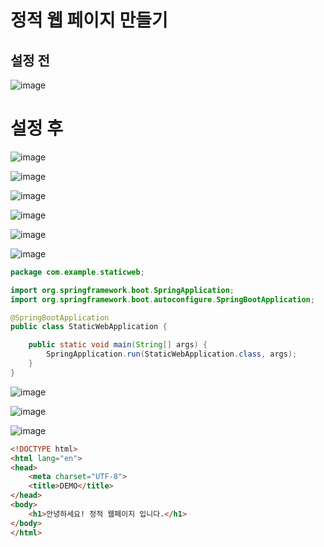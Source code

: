 # 정적 웹 페이지 만들기
## 설정 전
![image](https://user-images.githubusercontent.com/102650331/192220469-6ed14bb8-e339-4412-96d3-5cbad43ace6f.png)

# 설정 후
![image](https://user-images.githubusercontent.com/102650331/192220678-84abe564-63d6-40c2-8215-c90381282c78.png)

![image](https://user-images.githubusercontent.com/102650331/192221234-d512b750-e3dd-4fac-bca6-102307043a82.png)

![image](https://user-images.githubusercontent.com/102650331/192221300-98319211-aa09-4481-ad13-eec22e416eb1.png)

![image](https://user-images.githubusercontent.com/102650331/192221416-bc010f5e-ef19-4ec6-bc2b-92815d528635.png)

![image](https://user-images.githubusercontent.com/102650331/192221477-31927992-a85d-4629-bab7-5b5d123824a7.png)

![image](https://user-images.githubusercontent.com/102650331/192221594-f1e8e8d4-5438-49f8-b710-7204ca9c3263.png)

```java
package com.example.staticweb;

import org.springframework.boot.SpringApplication;
import org.springframework.boot.autoconfigure.SpringBootApplication;

@SpringBootApplication
public class StaticWebApplication {

	public static void main(String[] args) {
		SpringApplication.run(StaticWebApplication.class, args);
	}
}

```

![image](https://user-images.githubusercontent.com/102650331/192222354-f0625a7f-c9b0-44d2-b84e-7f6248d2f987.png)

![image](https://user-images.githubusercontent.com/102650331/192223389-3f96a760-248d-44cd-afae-b39e3239c9d5.png)


![image](https://user-images.githubusercontent.com/102650331/192222494-417b0e7f-2351-4495-92df-10c4002febee.png)

```html
<!DOCTYPE html>
<html lang="en">
<head>
    <meta charset="UTF-8">
    <title>DEMO</title>
</head>
<body>
    <h1>안녕하세요! 정적 웹페이지 입니다.</h1>
</body>
</html>

```
